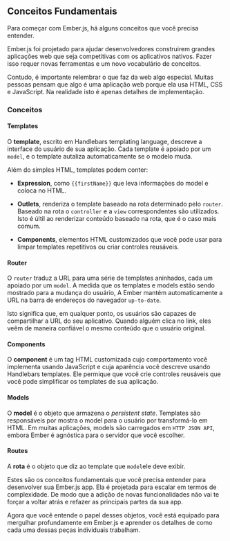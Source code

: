 ## Conceitos Fundamentais

Para começar com Ember.js, há alguns conceitos que você precisa entender.

Ember.js foi projetado para ajudar desenvolvedores construirem grandes aplicações web que seja competitivas com os aplicativos nativos. Fazer isso requer novas ferramentas e um novo vocabulário de conceitos.

Contudo, é importante relembrar o que faz da web algo especial. Muitas pessoas pensam que algo é uma aplicação web porque ela usa HTML, CSS e JavaScript. Na realidade isto é apenas detalhes de implementação.

### Conceitos

#### Templates

O **template**, escrito em Handlebars templating language, descreve a interface do usuário de sua aplicação. Cada template é apoiado por um `model`, e o template autaliza automaticamente se o modelo muda.

Além do simples HTML, templates podem conter:

- **Expression**, como `{{firstName}}` que leva informações do model e coloca no HTML.

- **Outlets**, renderiza o template baseado na rota determinado pelo `router`. Baseado na rota o `controller` e a `view` correspondentes são utilizados. Isto é últil ao renderizar conteúdo baseado na rota, que é o caso mais comum.

- **Components**, elementos HTML customizados que você pode usar para limpar templates repetitivos ou criar controles reusáveis.


#### Router

O `router` traduz a URL para uma série de templates aninhados, cada um apoiado por um `model`. A medida que os templates e models estão sendo mostrado para a mudança do usuário, A Ember mantém automaticamente a URL na barra de endereços do navegador `up-to-date`.

Isto significa que, em qualquer ponto, os usuários são capazes de compartilhar a URL do seu aplicativo. Quando alguém clica no link, eles veêm de maneira confiável o mesmo conteúdo que o usuário original.

#### Components

O **component** é um tag HTML customizada cujo comportamento você implementa usando JavaScript e cuja aparência você descreve usando Handlebars templates. Ele permique que você crie controles reusáveis que você pode simplificar os templates de sua aplicação.

#### Models

O **model** é o objeto que armazena o  *persistent state*. Templates são responsáveis por mostra o model para o usuário por transformá-lo em HTML. Em muitas aplicações, models são carregados em `HTTP JSON API`, embora Ember é agnóstica para o servidor que você escolher.

#### Routes

A **rota** é o objeto que diz ao template que `model`ele deve exibir.

Estes são os conceitos fundamentais que você precisa entender para desenvolver sua Ember.js app. Ela é projetada para escalar em termos de complexidade. De modo que a adição de novas funcionalidades não vai te forçar a voltar atrás e refazer as principais partes da sua app.

Agora que você entende o papel desses objetos, você está equipado para mergulhar profundamente em Ember.js e aprender os detalhes de como cada uma dessas peças individuais trabalham.


